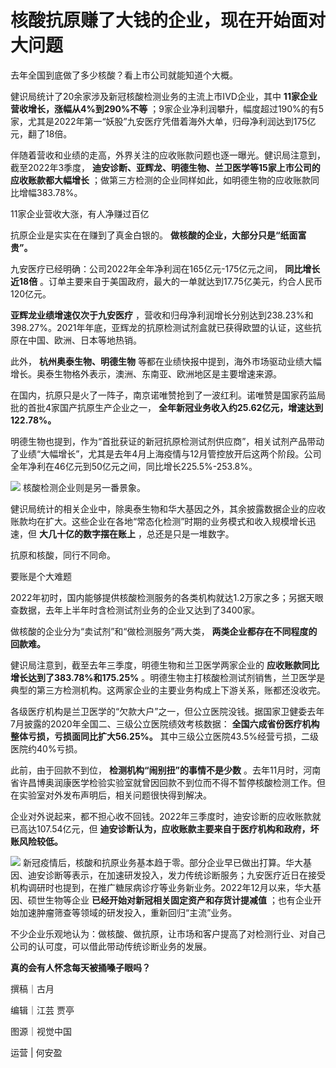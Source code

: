 # 核酸抗原赚了大钱的企业，现在开始面对大问题

去年全国到底做了多少核酸？看上市公司就能知道个大概。

健识局统计了20余家涉及新冠核酸检测业务的主流上市IVD企业，其中 **11家企业营收增长，涨幅从4%到290%不等**
；9家企业净利润攀升，幅度超过190%的有5家，尤其是2022年第一“妖股”九安医疗凭借着海外大单，归母净利润达到175亿元，翻了18倍。

伴随着营收和业绩的走高，外界关注的应收账款问题也逐一曝光。健识局注意到，截至2022年3季度，
**迪安诊断、亚辉龙、明德生物、兰卫医学等15家上市公司的应收账款都大幅增长** ；做第三方检测的企业同样如此，如明德生物的应收账款同比增幅383.78%。

11家企业营收大涨，有人净赚过百亿

抗原企业是实实在在赚到了真金白银的。 **做核酸的企业，大部分只是“纸面富贵”。**

九安医疗已经明确：公司2022年全年净利润在165亿元-175亿元之间， **同比增长近18倍**
。订单主要来自于美国政府，最大的一单就达到17.75亿美元，约合人民币120亿元。

**亚辉龙业绩增速仅次于九安医疗**
，营收和归母净利润增长分别达到238.23%和398.27%。2021年年底，亚辉龙的抗原检测试剂盒就已获得欧盟的认证，这些抗原在中国、欧洲、日本等地热销。

此外， **杭州奥泰生物、明德生物** 等都在业绩快报中提到，海外市场驱动业绩大幅增长。奥泰生物格外表示，澳洲、东南亚、欧洲地区是主要增速来源。

在国内，抗原只是火了一阵子，南京诺唯赞抢到了一波红利。诺唯赞是国家药监局批的首批4家国产抗原生产企业之一，
**全年新冠业务收入约25.62亿元，增速达到122.78%。**

明德生物也提到，作为“首批获证的新冠抗原检测试剂供应商”，相关试剂产品带动了业绩“大幅增长”，尤其是去年4月上海疫情与12月管控放开后这两个阶段。公司全年净利在46亿元到50亿元之间，同比增长225.5%-253.8%。

![](https://inews.gtimg.com/om_bt/Oqhn1-jjknh35jMBg1piV5U-m34E_BuyIJXWL5OBGTEe0AA/1000)
核酸检测企业则是另一番景象。

健识局统计的相关企业中，除奥泰生物和华大基因之外，其余披露数据企业的应收账款均在扩大。这些企业在各地“常态化检测”时期的业务模式和收入规模增长迅速，但
**大几十亿的数字摆在账上** ，总还是只是一堆数字。

抗原和核酸，同行不同命。

要账是个大难题

2022年初时，国内能够提供核酸检测服务的各类机构就达1.2万家之多；另据天眼查数据，去年上半年时含检测试剂业务的企业又达到了3400家。

做核酸的企业分为“卖试剂”和“做检测服务”两大类， **两类企业都存在不同程度的回款难。**

健识局注意到，截至去年三季度，明德生物和兰卫医学两家企业的 **应收账款同比增长达到了383.78%和175.25%**
。明德生物主打核酸检测试剂销售，兰卫医学是典型的第三方检测机构。这两家企业的主要业务构成上下游关系，账都还没收完。

各级医疗机构是兰卫医学的“欠款大户”之一，但公立医院没钱。据国家卫健委去年7月披露的2020年全国二、三级公立医院绩效考核数据：
**全国六成省份医疗机构整体亏损，亏损面同比扩大56.25%。** 其中三级公立医院43.5%经营亏损，二级医院约40%亏损。

此前，由于回款不到位， **检测机构“闹别扭”的事情不是少数**
。去年11月时，河南省许昌博奥润康医学检验实验室就曾因回款不到位而不得不暂停核酸检测工作。但在实验室对外发布声明后，相关问题很快得到解决。

企业对外说起来，都不担心收不回钱。2022年三季度时，迪安诊断的应收账款就已高达107.54亿元，但
**迪安诊断认为，应收账款主要来自于医疗机构和政府，坏账风险较低。**

![](https://inews.gtimg.com/om_bt/OW740S6Qq_-z7PB3tvnAXsR-8e8FpAGqKLq8-AEtsNg48AA/1000)
新冠疫情后，核酸和抗原业务基本趋于零。部分企业早已做出打算。华大基因、迪安诊断等表示，在加速研发投入，发力传统诊断服务；九安医疗近日在接受机构调研时也提到，在推广糖尿病诊疗等业务新业务。2022年12月以来，华大基因、硕世生物等企业
**已经开始对新冠相关固定资产和存货计提减值** ；也有企业开始加速肿瘤筛查等领域的研发投入，重新回归“主流”业务。

不少企业乐观地认为：做核酸、做抗原，让市场和客户提高了对检测行业、对自己公司的认可度，可以借此带动传统诊断业务的发展。

**真的会有人怀念每天被捅嗓子眼吗？**

撰稿｜古月

编辑｜江芸 贾亭

图源｜视觉中国

运营 | 何安盈

